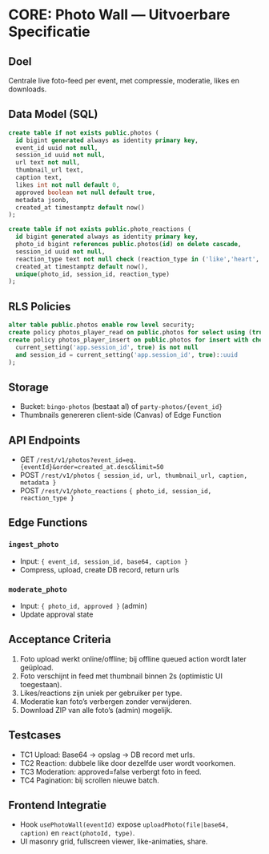 # CORE: Photo Wall — Uitvoerbare Specificatie

## Doel
Centrale live foto-feed per event, met compressie, moderatie, likes en downloads.

## Data Model (SQL)
```sql
create table if not exists public.photos (
  id bigint generated always as identity primary key,
  event_id uuid not null,
  session_id uuid not null,
  url text not null,
  thumbnail_url text,
  caption text,
  likes int not null default 0,
  approved boolean not null default true,
  metadata jsonb,
  created_at timestamptz default now()
);

create table if not exists public.photo_reactions (
  id bigint generated always as identity primary key,
  photo_id bigint references public.photos(id) on delete cascade,
  session_id uuid not null,
  reaction_type text not null check (reaction_type in ('like','heart','lol','wow')),
  created_at timestamptz default now(),
  unique(photo_id, session_id, reaction_type)
);
```

## RLS Policies
```sql
alter table public.photos enable row level security;
create policy photos_player_read on public.photos for select using (true);
create policy photos_player_insert on public.photos for insert with check (
  current_setting('app.session_id', true) is not null
  and session_id = current_setting('app.session_id', true)::uuid
);
```

## Storage
- Bucket: `bingo-photos` (bestaat al) of `party-photos/{event_id}`
- Thumbnails genereren client-side (Canvas) of Edge Function

## API Endpoints
- GET `/rest/v1/photos?event_id=eq.{eventId}&order=created_at.desc&limit=50`
- POST `/rest/v1/photos` `{ session_id, url, thumbnail_url, caption, metadata }`
- POST `/rest/v1/photo_reactions` `{ photo_id, session_id, reaction_type }`

## Edge Functions
### `ingest_photo`
- Input: `{ event_id, session_id, base64, caption }`
- Compress, upload, create DB record, return urls

### `moderate_photo`
- Input: `{ photo_id, approved }` (admin)
- Update approval state

## Acceptance Criteria
1. Foto upload werkt online/offline; bij offline queued action wordt later geüpload.
2. Foto verschijnt in feed met thumbnail binnen 2s (optimistic UI toegestaan).
3. Likes/reactions zijn uniek per gebruiker per type.
4. Moderatie kan foto’s verbergen zonder verwijderen.
5. Download ZIP van alle foto’s (admin) mogelijk.

## Testcases
- TC1 Upload: Base64 → opslag → DB record met urls.
- TC2 Reaction: dubbele like door dezelfde user wordt voorkomen.
- TC3 Moderation: approved=false verbergt foto in feed.
- TC4 Pagination: bij scrollen nieuwe batch.

## Frontend Integratie
- Hook `usePhotoWall(eventId)` expose `uploadPhoto(file|base64, caption)` en `react(photoId, type)`.
- UI masonry grid, fullscreen viewer, like-animaties, share.
